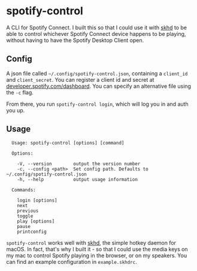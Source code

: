 # spotify-control
A CLI for Spotify Connect. I built this so that I could use it with [skhd](https://github.com/koekeishiya/skhd) to be able to control whichever Spotify Connect device happens to be playing, without having to have the Spotify Desktop Client open.

## Config

A json file called `~/.config/spotify-control.json`, containing a `client_id` and `client_secret`. You can register a client id and secret at [developer.spotify.com/dashboard](https://developer.spotify.com/dashboard). You can specify an alternative file using the `-c` flag.

From there, you run `spotify-control login`, which will log you in and auth you up.

## Usage

```
  Usage: spotify-control [options] [command]

  Options:

    -V, --version        output the version number
    -c, --config <path>  Set config path. Defaults to ~/.config/spotify-control.json
    -h, --help           output usage information

  Commands:

    login [options]
    next
    previous
    toggle
    play [options]
    pause
    printconfig
```

`spotify-control` works well with [skhd](https://github.com/koekeishiya/skhd), the simple hotkey daemon for macOS. In fact, that's why I built it - so that I could use the media keys on my mac to control Spotify playing in the browser, or on my speakers. You can find an example configuration in `example.skhdrc`.
